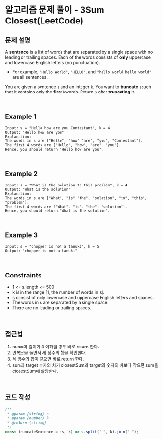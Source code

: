 # 알고리즘 문제 풀이 - 3Sum Closest(LeetCode)

## 문제 설명

A **sentence** is a list of words that are separated by a single space with no leading or trailing spaces. Each of the words consists of **only** uppercase and lowercase English letters (no punctuation).

- For example, `"Hello World"`, `"HELLO"`, and `"hello world hello world"` are all sentences.

You are given a sentence `s`​​​​​​ and an integer `k​​​​​​`. You want to **truncate** `s`​​​​​​ such that it contains only the **first** `k​​​​​​` words. Return `s`​​​​​​ after **truncating** it.

<br />

## Example 1

    Input: s = "Hello how are you Contestant", k = 4
    Output: "Hello how are you"
    Explanation:
    The words in s are ["Hello", "how" "are", "you", "Contestant"].
    The first 4 words are ["Hello", "how", "are", "you"].
    Hence, you should return "Hello how are you".

<br />

## Example 2

    Input: s = "What is the solution to this problem", k = 4
    Output: "What is the solution"
    Explanation:
    The words in s are ["What", "is" "the", "solution", "to", "this", "problem"].
    The first 4 words are ["What", "is", "the", "solution"].
    Hence, you should return "What is the solution".

<br />

## Example 3

    Input: s = "chopper is not a tanuki", k = 5
    Output: "chopper is not a tanuki"

<br />

## Constraints

- 1 <= s.length <= 500
- k is in the range [1, the number of words in s].
- s consist of only lowercase and uppercase English letters and spaces.
- The words in s are separated by a single space.
- There are no leading or trailing spaces.

<br />

## 접근법

1. nums의 길이가 3 이하일 경우 바로 return 한다.
2. 반복문을 돌면서 세 정수의 합을 확인한다.
3. 세 정수의 합이 같으면 바로 return 한다.
4. sum과 target 숫자의 차가 closestSum과 target의 숫자의 차보다 작으면 sum을 closestSum에 할당한다.

<br />

## 코드 작성

```js
/**
 * @param {string} s
 * @param {number} k
 * @return {string}
 */
const truncateSentence = (s, k) => s.split(" ", k).join(" ");
```

<br />
